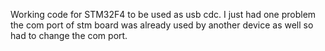 Working code for STM32F4 to be used as usb cdc.
I just had one problem the com port of stm board was already used by another device as well so had to change the com port.
